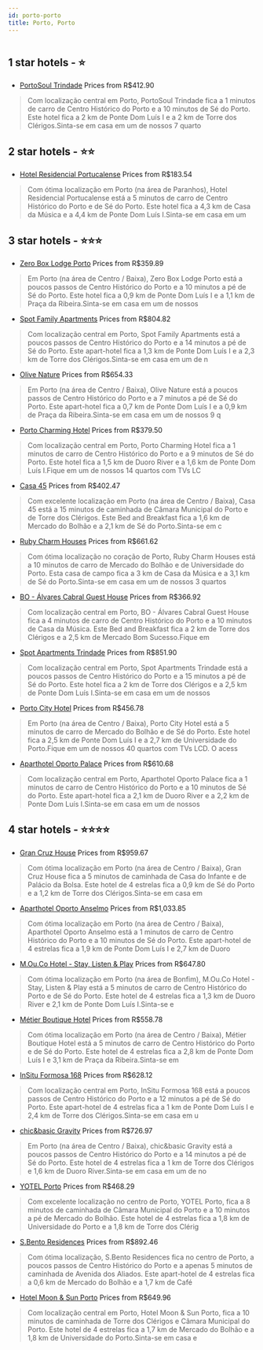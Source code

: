 ```yaml
---
id: porto-porto
title: Porto, Porto
---
```


<center><img src="https://i.travelapi.com/hotels/28000000/27410000/27402100/27402056/b64978d2_z.jpg" alt="" /></center>


##  1 star hotels - ⭐️

-    [PortoSoul Trindade](https://www.hurb.com/br/aud/https://www.hurb.com/br/hotels/porto/portosoul-trindade-HT-I60N?cmp=18055) Prices from R$412.90
   > Com localização central em Porto, PortoSoul Trindade fica a 1 minutos de carro de Centro Histórico do Porto e a 10 minutos de Sé do Porto.  Este hotel fica a 2 km de Ponte Dom Luís I e a 2 km de Torre dos Clérigos.Sinta-se em casa em um de nossos 7 quarto

##  2 star hotels - ⭐️⭐️

-    [Hotel Residencial Portucalense](https://www.hurb.com/br/aud/https://www.hurb.com/br/hotels/porto/hotel-residencial-portucalense-HT-ARX6?cmp=18055) Prices from R$183.54
   > Com ótima localização em Porto (na área de Paranhos), Hotel Residencial Portucalense está a 5 minutos de carro de Centro Histórico do Porto e de Sé do Porto.  Este hotel fica a 4,3 km de Casa da Música e a 4,4 km de Ponte Dom Luís I.Sinta-se em casa em um

##  3 star hotels - ⭐️⭐️⭐️

-    [Zero Box Lodge Porto](https://www.hurb.com/br/aud/https://www.hurb.com/br/hotels/porto/zero-box-lodge-porto-HT-GAZG?cmp=18055) Prices from R$359.89
   > Em Porto (na área de Centro / Baixa), Zero Box Lodge Porto está a poucos passos de Centro Histórico do Porto e a 10 minutos a pé de Sé do Porto.  Este hotel fica a 0,9 km de Ponte Dom Luís I e a 1,1 km de Praça da Ribeira.Sinta-se em casa em um de nossos 
-    [Spot Family Apartments](https://www.hurb.com/br/aud/https://www.hurb.com/br/hotels/porto/spot-family-apartments-HT-27NM?cmp=18055) Prices from R$804.82
   > Com localização central em Porto, Spot Family Apartments está a poucos passos de Centro Histórico do Porto e a 14 minutos a pé de Sé do Porto.  Este apart-hotel fica a 1,3 km de Ponte Dom Luís I e a 2,3 km de Torre dos Clérigos.Sinta-se em casa em um de n
-    [Olive Nature](https://www.hurb.com/br/aud/https://www.hurb.com/br/hotels/porto/olive-nature-HT-ZNMX?cmp=18055) Prices from R$654.33
   > Em Porto (na área de Centro / Baixa), Olive Nature está a poucos passos de Centro Histórico do Porto e a 7 minutos a pé de Sé do Porto.  Este apart-hotel fica a 0,7 km de Ponte Dom Luís I e a 0,9 km de Praça da Ribeira.Sinta-se em casa em um de nossos 9 q
-    [Porto Charming Hotel](https://www.hurb.com/br/aud/https://www.hurb.com/br/hotels/porto/porto-charming-hotel-HT-LRHY?cmp=18055) Prices from R$379.50
   > Com localização central em Porto, Porto Charming Hotel fica a 1 minutos de carro de Centro Histórico do Porto e a 9 minutos de Sé do Porto.  Este hotel fica a 1,5 km de Duoro River e a 1,6 km de Ponte Dom Luís I.Fique em um de nossos 14 quartos com TVs LC
-    [Casa 45](https://www.hurb.com/br/aud/https://www.hurb.com/br/hotels/porto/casa-45-HT-LMY8?cmp=18055) Prices from R$402.47
   > Com excelente localização em Porto (na área de Centro / Baixa), Casa 45 está a 15 minutos de caminhada de Câmara Municipal do Porto e de Torre dos Clérigos.  Este Bed and Breakfast fica a 1,6 km de Mercado do Bolhão e a 2,1 km de Sé do Porto.Sinta-se em c
-    [Ruby Charm Houses](https://www.hurb.com/br/aud/https://www.hurb.com/br/hotels/porto/ruby-charm-houses-HT-2J9K?cmp=18055) Prices from R$661.62
   > Com ótima localização no coração de Porto, Ruby Charm Houses está a 10 minutos de carro de Mercado do Bolhão e de Universidade do Porto.  Esta casa de campo fica a 3 km de Casa da Música e a 3,1 km de Sé do Porto.Sinta-se em casa em um de nossos 3 quartos
-    [BO - Álvares Cabral Guest House](https://www.hurb.com/br/aud/https://www.hurb.com/br/hotels/porto/bo-alvares-cabral-guest-house-HT-2JWS?cmp=18055) Prices from R$366.92
   > Com localização central em Porto, BO - Álvares Cabral Guest House fica a 4 minutos de carro de Centro Histórico do Porto e a 10 minutos de Casa da Música.  Este Bed and Breakfast fica a 2 km de Torre dos Clérigos e a 2,5 km de Mercado Bom Sucesso.Fique em
-    [Spot Apartments Trindade](https://www.hurb.com/br/aud/https://www.hurb.com/br/hotels/porto/spot-apartments-trindade-HT-LLHT?cmp=18055) Prices from R$851.90
   > Com localização central em Porto, Spot Apartments Trindade está a poucos passos de Centro Histórico do Porto e a 15 minutos a pé de Sé do Porto.  Este hotel fica a 2 km de Torre dos Clérigos e a 2,5 km de Ponte Dom Luís I.Sinta-se em casa em um de nossos 
-    [Porto City Hotel](https://www.hurb.com/br/aud/https://www.hurb.com/br/hotels/porto/porto-city-hotel-HT-DBB0?cmp=18055) Prices from R$456.78
   > Em Porto (na área de Centro / Baixa), Porto City Hotel está a 5 minutos de carro de Mercado do Bolhão e de Sé do Porto.  Este hotel fica a 2,5 km de Ponte Dom Luís I e a 2,7 km de Universidade do Porto.Fique em um de nossos 40 quartos com TVs LCD. O acess
-    [Aparthotel Oporto Palace](https://www.hurb.com/br/aud/https://www.hurb.com/br/hotels/porto/aparthotel-oporto-palace-HT-1YDY?cmp=18055) Prices from R$610.68
   > Com localização central em Porto, Aparthotel Oporto Palace fica a 1 minutos de carro de Centro Histórico do Porto e a 10 minutos de Sé do Porto.  Este apart-hotel fica a 2,1 km de Duoro River e a 2,2 km de Ponte Dom Luís I.Sinta-se em casa em um de nossos

##  4 star hotels - ⭐️⭐️⭐️⭐️

-    [Gran Cruz House](https://www.hurb.com/br/aud/https://www.hurb.com/br/hotels/porto/gran-cruz-house-HT-2O9P?cmp=18055) Prices from R$959.67
   > Com ótima localização em Porto (na área de Centro / Baixa), Gran Cruz House fica a 5 minutos de caminhada de Casa do Infante e de Palácio da Bolsa.  Este hotel de 4 estrelas fica a 0,9 km de Sé do Porto e a 1,2 km de Torre dos Clérigos.Sinta-se em casa em
-    [Aparthotel Oporto Anselmo](https://www.hurb.com/br/aud/https://www.hurb.com/br/hotels/porto/aparthotel-oporto-anselmo-HT-OFWF?cmp=18055) Prices from R$1,033.85
   > Com ótima localização em Porto (na área de Centro / Baixa), Aparthotel Oporto Anselmo está a 1 minutos de carro de Centro Histórico do Porto e a 10 minutos de Sé do Porto.  Este apart-hotel de 4 estrelas fica a 1,9 km de Ponte Dom Luís I e 2,7 km de Duoro
-    [M.Ou.Co Hotel - Stay, Listen & Play](https://www.hurb.com/br/aud/https://www.hurb.com/br/hotels/porto/m-ou-co-hotel-stay-listen-play-HT-LROK?cmp=18055) Prices from R$647.80
   > Com ótima localização em Porto (na área de Bonfim), M.Ou.Co Hotel - Stay, Listen & Play está a 5 minutos de carro de Centro Histórico do Porto e de Sé do Porto.  Este hotel de 4 estrelas fica a 1,3 km de Duoro River e 2,1 km de Ponte Dom Luís I.Sinta-se e
-    [Métier Boutique Hotel](https://www.hurb.com/br/aud/https://www.hurb.com/br/hotels/porto/metier-boutique-hotel-HT-A4YY?cmp=18055) Prices from R$558.78
   > Com ótima localização em Porto (na área de Centro / Baixa), Métier Boutique Hotel está a 5 minutos de carro de Centro Histórico do Porto e de Sé do Porto.  Este hotel de 4 estrelas fica a 2,8 km de Ponte Dom Luís I e 3,1 km de Praça da Ribeira.Sinta-se em
-    [InSitu Formosa 168](https://www.hurb.com/br/aud/https://www.hurb.com/br/hotels/porto/insitu-formosa-168-HT-2EVZ?cmp=18055) Prices from R$628.12
   > Com localização central em Porto, InSitu Formosa 168 está a poucos passos de Centro Histórico do Porto e a 12 minutos a pé de Sé do Porto.  Este apart-hotel de 4 estrelas fica a 1 km de Ponte Dom Luís I e 2,4 km de Torre dos Clérigos.Sinta-se em casa em u
-    [chic&basic Gravity](https://www.hurb.com/br/aud/https://www.hurb.com/br/hotels/porto/chic-basic-gravity-HT-ASO4?cmp=18055) Prices from R$726.97
   > Em Porto (na área de Centro / Baixa), chic&basic Gravity está a poucos passos de Centro Histórico do Porto e a 14 minutos a pé de Sé do Porto.  Este hotel de 4 estrelas fica a 1 km de Torre dos Clérigos e 1,6 km de Duoro River.Sinta-se em casa em um de no
-    [YOTEL Porto](https://www.hurb.com/br/aud/https://www.hurb.com/br/hotels/porto/yotel-porto-HT-6IA5?cmp=18055) Prices from R$468.29
   > Com excelente localização no centro de Porto, YOTEL Porto, fica a 8 minutos de caminhada de Câmara Municipal do Porto e a 10 minutos a pé de Mercado do Bolhão.  Este hotel de 4 estrelas fica a 1,8 km de Universidade do Porto e a 1,8 km de Torre dos Clérig
-    [S.Bento Residences](https://www.hurb.com/br/aud/https://www.hurb.com/br/hotels/porto/s-bento-residences-HT-RID6?cmp=18055) Prices from R$892.46
   > Com ótima localização, S.Bento Residences fica no centro de Porto, a poucos passos de Centro Histórico do Porto e a apenas 5 minutos de caminhada de Avenida dos Aliados.  Este apart-hotel de 4 estrelas fica a 0,6 km de Mercado do Bolhão e a 1,7 km de Café
-    [Hotel Moon & Sun Porto](https://www.hurb.com/br/aud/https://www.hurb.com/br/hotels/porto/hotel-moon-sun-porto-HT-B6B6?cmp=18055) Prices from R$649.96
   > Com localização central em Porto, Hotel Moon & Sun Porto, fica a 10 minutos de caminhada de Torre dos Clérigos e Câmara Municipal do Porto.  Este hotel de 4 estrelas fica a 1,7 km de Mercado do Bolhão e a 1,8 km de Universidade do Porto.Sinta-se em casa e
